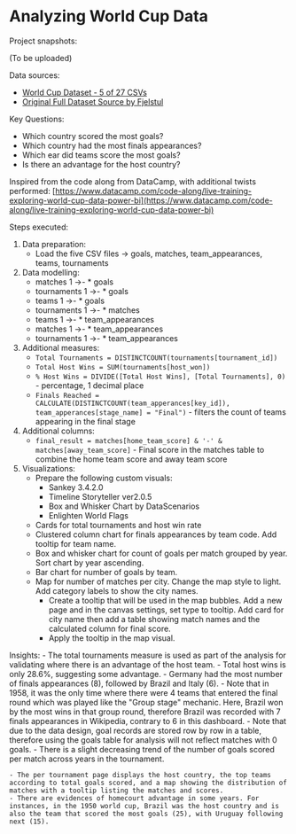 # Analyzing World Cup Data

Project snapshots:

(To be uploaded)

Data sources:

- [World Cup Dataset - 5 of 27 CSVs](https://github.com/jessxahmet/live-training-exploring-world-cup-data-in-power-bi/tree/main/Datasets)
- [Original Full Dataset Source by Fjelstul](https://github.com/jfjelstul/worldcup)

Key Questions:

- Which country scored the most goals?
- Which country had the most finals appearances?
- Which ear did teams score the most goals?
- Is there an advantage for the host country?

Inspired from the code along from DataCamp, with additional twists performed: [https://www.datacamp.com/code-along/live-training-exploring-world-cup-data-power-bi](https://www.datacamp.com/code-along/live-training-exploring-world-cup-data-power-bi)

Steps executed:

1. Data preparation:
    - Load the five CSV files -> goals, matches, team_appearances, teams, tournaments
2. Data modelling:
    - matches 1 ->- * goals
    - tournaments 1 ->- * goals
    - teams 1 ->- * goals
    - tournaments 1 ->- * matches
    - teams 1 ->- * team_appearances
    - matches 1 ->- * team_appearances
    - tournaments 1 ->- * team_appearances
3. Additional measures:
    - `Total Tournaments = DISTINCTCOUNT(tournaments[tournament_id])`
    - `Total Host Wins = SUM(tournaments[host_won])`
    - `% Host Wins = DIVIDE([Total Host Wins], [Total Tournaments], 0)` - percentage, 1 decimal place
    - `Finals Reached = CALCULATE(DISTINCTCOUNT(team_apperances[key_id]), team_apperances[stage_name] = "Final")` - filters the count of teams appearing in the final stage
4. Additional columns:
    - `final_result = matches[home_team_score] & '-' & matches[away_team_score]` - Final score in the matches table to combine the home team score and away team score
5. Visualizations:
    - Prepare the following custom visuals:
        - Sankey 3.4.2.0
        - Timeline Storyteller ver2.0.5
        - Box and Whisker Chart by DataScenarios
        - Enlighten World Flags
    - Cards for total tournaments and host win rate
    - Clustered column chart for finals appearances by team code. Add tooltip for team name.
    - Box and whisker chart for count of goals per match grouped by year. Sort chart by year ascending.
    - Bar chart for number of goals by team.
    - Map for number of matches per city. Change the map style to light. Add category labels to show the city names.
        - Create a tooltip that will be used in the map bubbles. Add a new page and in the canvas settings, set type to tooltip. Add card for city name then add a table showing match names and the calculated column for final score.
        - Apply the tooltip in the map visual.

Insights:
    - The total tournaments measure is used as part of the analysis for validating where there is an advantage of the host team. 
    - Total host wins is only 28.6%, suggesting some advantage.
    - Germany had the most number of finals appearances (8), followed by Brazil and Italy (6).
    - Note that in 1958, it was the only time where there were 4 teams that entered the final round which was played like the "Group stage" mechanic. Here, Brazil won by the most wins in that group round, therefore Brazil was recorded with 7 finals appearances in Wikipedia, contrary to 6 in this dashboard.
    - Note that due to the data design, goal records are stored row by row in a table, therefore using the goals table for analysis will not reflect matches with 0 goals.
    - There is a slight decreasing trend of the number of goals scored per match across years in the tournament.

    - The per tournament page displays the host country, the top teams according to total goals scored, and a map showing the distribution of matches with a tooltip listing the matches and scores.
    - There are evidences of homecourt advantage in some years. For instances, in the 1950 world cup, Brazil was the host country and is also the team that scored the most goals (25), with Uruguay following next (15).
